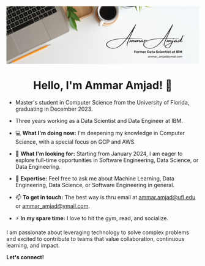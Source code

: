 

<img align="center" src="https://github.com/Ammar-Amjad/Ammar-Amjad/blob/main/Ammar%20Amjad.png">

<h1 style=text-align:center;>Hello, I'm Ammar Amjad! 👋</h1>

- Master's student in Computer Science from the University of Florida, graduating in December 2023. 
- Three years working as a Data Scientist and Data Engineer at IBM. 

- 💻 **What I'm doing now:** I'm deepening my knowledge in Computer Science, with a special focus on GCP and AWS.
- 👀 **What I'm looking for:** Starting from January 2024, I am eager to explore full-time opportunities in Software Engineering, Data Science, or Data Engineering.
- 🧠 **Expertise:** Feel free to ask me about Machine Learning, Data Engineering, Data Science, or Software Engineering in general.
- 📫 **To get in touch:** The best way is thru email at [ammar.amjad@ufl.edu](ammar.amjad@ufl.edu) or [ammar_amjad@ymail.com](ammar_amjad@ymail.com).
- ⚡ **In my spare time:** I love to hit the gym, read, and socialize.

I am passionate about leveraging technology to solve complex problems and excited to contribute to teams that value collaboration, continuous learning, and impact.

**Let's connect!**

